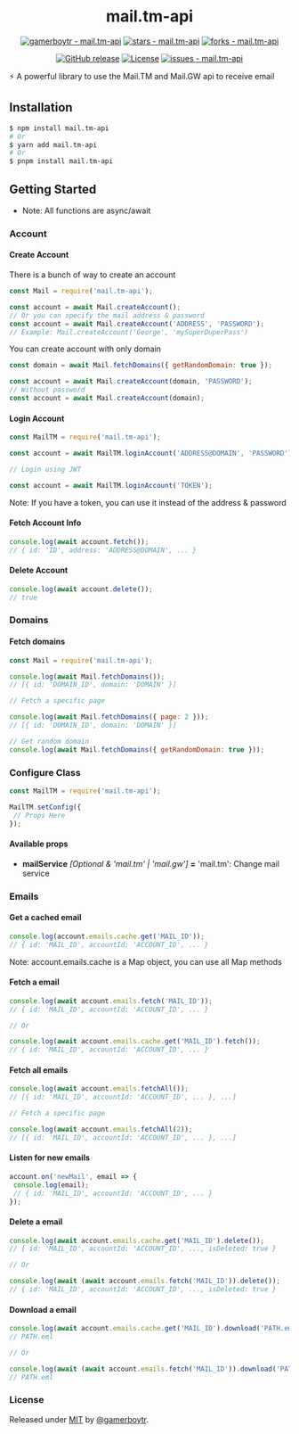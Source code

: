 <center>

# mail.tm-api

[![gamerboytr - mail.tm-api](https://img.shields.io/static/v1?label=gamerboytr&message=mail.tm-api&color=blue&logo=github)](https://github.com/gamerboytr/mail.tm-api "Go to GitHub repo") [![stars - mail.tm-api](https://img.shields.io/github/stars/gamerboytr/mail.tm-api?style=social)](https://github.com/gamerboytr/mail.tm-api) [![forks - mail.tm-api](https://img.shields.io/github/forks/gamerboytr/mail.tm-api?style=social)](https://github.com/gamerboytr/mail.tm-api)

[![GitHub release](https://img.shields.io/github/release/gamerboytr/mail.tm-api?include_prereleases=&sort=semver&color=blue)](https://github.com/gamerboytr/mail.tm-api/releases/) [![License](https://img.shields.io/badge/License-MIT-blue)](#license) [![issues - mail.tm-api](https://img.shields.io/github/issues/gamerboytr/mail.tm-api)](https://github.com/gamerboytr/mail.tm-api/issues)

</center>

⚡ A powerful library to use the Mail.TM and Mail.GW api to receive email

## Installation

```bash
$ npm install mail.tm-api
# Or
$ yarn add mail.tm-api
# Or
$ pnpm install mail.tm-api
```

## Getting Started

- Note: All functions are async/await

### Account

#### Create Account

There is a bunch of way to create an account

```javascript
const Mail = require('mail.tm-api');

const account = await Mail.createAccount();
// Or you can specify the mail address & password
const account = await Mail.createAccount('ADDRESS', 'PASSWORD');
// Example: Mail.createAccount('George', 'mySuperDuperPass')
```

You can create account with only domain

```js
const domain = await Mail.fetchDomains({ getRandomDomain: true });

const account = await Mail.createAccount(domain, 'PASSWORD');
// Without password
const account = await Mail.createAccount(domain);
```

#### Login Account

```js
const MailTM = require('mail.tm-api');

const account = await MailTM.loginAccount('ADDRESS@DOMAIN', 'PASSWORD');

// Login using JWT

const account = await MailTM.loginAccount('TOKEN');
```

Note: If you have a token, you can use it instead of the address & password

#### Fetch Account Info

```js
console.log(await account.fetch());
// { id: 'ID', address: 'ADDRESS@DOMAIN', ... }
```

#### Delete Account

```js
console.log(await account.delete());
// true
```

### Domains

#### Fetch domains

```js
const Mail = require('mail.tm-api');

console.log(await Mail.fetchDomains());
// [{ id: 'DOMAIN_ID', domain: 'DOMAIN' }]

// Fetch a specific page

console.log(await Mail.fetchDomains({ page: 2 }));
// [{ id: 'DOMAIN_ID', domain: 'DOMAIN' }]

// Get random domain
console.log(await Mail.fetchDomains({ getRandomDomain: true }));
```

### Configure Class

```js
const MailTM = require('mail.tm-api');

MailTM.setConfig({
 // Props Here
});
```

#### Available props

- **mailService** _[Optional & 'mail.tm' | 'mail.gw']_ **=** 'mail.tm': Change mail service

### Emails

#### Get a cached email

```js
console.log(account.emails.cache.get('MAIL_ID'));
// { id: 'MAIL_ID', accountId: 'ACCOUNT_ID', ... }
```

Note: account.emails.cache is a Map object, you can use all Map methods

#### Fetch a email

```js
console.log(await account.emails.fetch('MAIL_ID'));
// { id: 'MAIL_ID', accountId: 'ACCOUNT_ID', ... }

// Or

console.log(await account.emails.cache.get('MAIL_ID').fetch());
// { id: 'MAIL_ID', accountId: 'ACCOUNT_ID', ... }
```

#### Fetch all emails

```js
console.log(await account.emails.fetchAll());
// [{ id: 'MAIL_ID', accountId: 'ACCOUNT_ID', ... }, ...]

// Fetch a specific page

console.log(await account.emails.fetchAll(2));
// [{ id: 'MAIL_ID', accountId: 'ACCOUNT_ID', ... }, ...]
```

#### Listen for new emails

```js
account.on('newMail', email => {
 console.log(email);
 // { id: 'MAIL_ID', accountId: 'ACCOUNT_ID', ... }
});
```

#### Delete a email

```js
console.log(await account.emails.cache.get('MAIL_ID').delete());
// { id: 'MAIL_ID', accountId: 'ACCOUNT_ID', ..., isDeleted: true }

// Or

console.log(await (await account.emails.fetch('MAIL_ID')).delete());
// { id: 'MAIL_ID', accountId: 'ACCOUNT_ID', ..., isDeleted: true }
```

#### Download a email

```js
console.log(await account.emails.cache.get('MAIL_ID').download('PATH.eml'));
// PATH.eml

// Or

console.log(await (await account.emails.fetch('MAIL_ID')).download('PATH.eml'));
// PATH.eml
```

### License

Released under [MIT](/LICENSE) by [@gamerboytr](https://github.com/gamerboytr).

